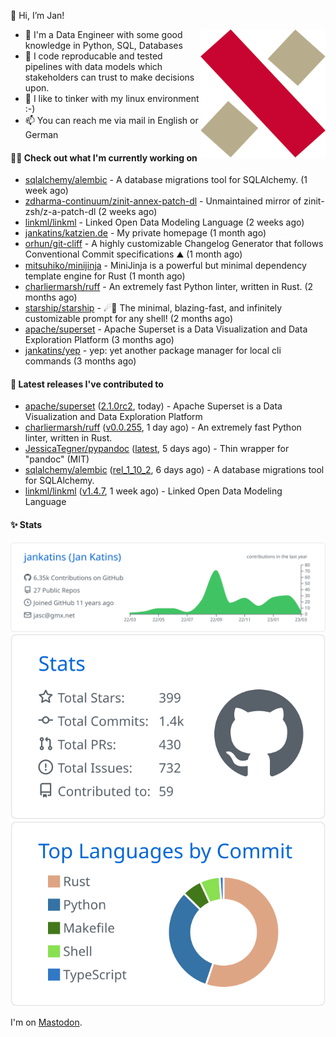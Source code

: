 👋 Hi, I’m Jan!

<img align="right" src="https://raw.githubusercontent.com/kreuzwerkerbot/kreuzwerkerbot/master/assets/xw.png" width="200">

- 🌱 I'm a Data Engineer with some good knowledge in Python, SQL, Databases
- 💪 I code reproducable and tested pipelines with data models which stakeholders can trust to make decisions upon.
- 💞️ I like to tinker with my linux environment :-)
- 📫 You can reach me via mail in English or German

#### 👩‍💻 Check out what I'm currently working on

- [sqlalchemy/alembic](https://github.com/sqlalchemy/alembic) - A database migrations tool for SQLAlchemy. (1 week ago)
- [zdharma-continuum/zinit-annex-patch-dl](https://github.com/zdharma-continuum/zinit-annex-patch-dl) - Unmaintained mirror of zinit-zsh/z-a-patch-dl (2 weeks ago)
- [linkml/linkml](https://github.com/linkml/linkml) - Linked Open Data Modeling Language (2 weeks ago)
- [jankatins/katzien.de](https://github.com/jankatins/katzien.de) - My private homepage (1 month ago)
- [orhun/git-cliff](https://github.com/orhun/git-cliff) - A highly customizable Changelog Generator that follows Conventional Commit specifications ⛰️  (1 month ago)
- [mitsuhiko/minijinja](https://github.com/mitsuhiko/minijinja) - MiniJinja is a powerful but minimal dependency template engine for Rust (1 month ago)
- [charliermarsh/ruff](https://github.com/charliermarsh/ruff) - An extremely fast Python linter, written in Rust. (2 months ago)
- [starship/starship](https://github.com/starship/starship) - ☄🌌️  The minimal, blazing-fast, and infinitely customizable prompt for any shell! (2 months ago)
- [apache/superset](https://github.com/apache/superset) - Apache Superset is a Data Visualization and Data Exploration Platform (3 months ago)
- [jankatins/yep](https://github.com/jankatins/yep) - yep: yet another package manager for local cli commands (3 months ago)

#### 🔭 Latest releases I've contributed to

- [apache/superset](https://github.com/apache/superset) ([2.1.0rc2](https://github.com/apache/superset/releases/tag/2.1.0rc2), today) - Apache Superset is a Data Visualization and Data Exploration Platform
- [charliermarsh/ruff](https://github.com/charliermarsh/ruff) ([v0.0.255](https://github.com/charliermarsh/ruff/releases/tag/v0.0.255), 1 day ago) - An extremely fast Python linter, written in Rust.
- [JessicaTegner/pypandoc](https://github.com/JessicaTegner/pypandoc) ([latest](https://github.com/JessicaTegner/pypandoc/releases/tag/latest), 5 days ago) - Thin wrapper for &#34;pandoc&#34; (MIT)
- [sqlalchemy/alembic](https://github.com/sqlalchemy/alembic) ([rel_1_10_2](https://github.com/sqlalchemy/alembic/releases/tag/rel_1_10_2), 6 days ago) - A database migrations tool for SQLAlchemy.
- [linkml/linkml](https://github.com/linkml/linkml) ([v1.4.7](https://github.com/linkml/linkml/releases/tag/v1.4.7), 1 week ago) - Linked Open Data Modeling Language


#### ✨ Stats

  [![](https://raw.githubusercontent.com/jankatins/jankatins/master/profile-summary-card-output/github/0-profile-details.svg)](https://github.com/vn7n24fzkq/github-profile-summary-cards)
  [![](https://raw.githubusercontent.com/jankatins/jankatins/master/profile-summary-card-output/github/3-stats.svg)](https://github.com/vn7n24fzkq/github-profile-summary-cards)
  [![](https://raw.githubusercontent.com/jankatins/jankatins/master/profile-summary-card-output/github/2-most-commit-language.svg)](https://github.com/vn7n24fzkq/github-profile-summary-cards)

I'm on <a rel="me" href="https://fosstodon.org/@jankatins">Mastodon</a>.
